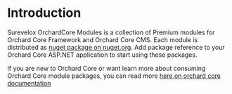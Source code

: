# Introduction

Surevelox OrchardCore Modules is a collection of Premium modules for Orchard Core Framework and Orchard Core CMS. Each module is distributed as [nuget package on nuget.org](https://www.nuget.org/packages?q=surevelox). Add package reference to your Orchard Core ASP.NET application to start using these packages.

If you are new to Orchard Core or want learn more about consuming Orchard Core module packages, you can read more [here on orchard core documentation](https://docs.orchardcore.net/en/latest/docs/getting-started/)   


